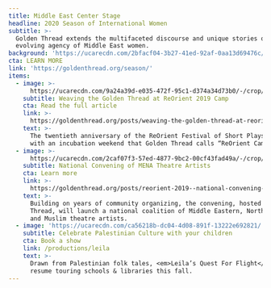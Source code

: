 ```yaml
---
title: Middle East Center Stage
headline: 2020 Season of International Women
subtitle: >-
  Golden Thread extends the multifaceted discourse and unique stories of the
  evolving agency of Middle East women.
background: 'https://ucarecdn.com/2bfacf04-3b27-41ed-92af-0aa13d69476c/'
cta: LEARN MORE
link: 'https://goldenthread.org/season/'
items:
  - image: >-
      https://ucarecdn.com/9a24a39d-e035-472f-95c1-d374a34d73b0/-/crop/3500x2402/0,220/-/preview/
    subtitle: Weaving the Golden Thread at ReOrient 2019 Camp
    cta: Read the full article
    link: >-
      https://goldenthread.org/posts/weaving-the-golden-thread-at-reorient-2019-camp/
    text: >-
      The twentieth anniversary of the ReOrient Festival of Short Plays began
      with an incubation weekend that Golden Thread calls “ReOrient Camp.”
  - image: >-
      https://ucarecdn.com/2caf07f3-57ed-4877-9bc2-00cf43fad49a/-/crop/591x304/0,91/-/preview/
    subtitle: National Convening of MENA Theatre Artists
    cta: Learn more
    link: >-
      https://goldenthread.org/posts/reorient-2019--national-convening-of-mena-theatre-artists/
    text: >-
      Building on years of community organizing, the convening, hosted by Golden
      Thread, will launch a national coalition of Middle Eastern, North African
      and Muslim theatre artists.
  - image: 'https://ucarecdn.com/ca56218b-dc04-4d08-891f-13222e692821/'
    subtitle: Celebrate Palestinian Culture with your children
    cta: Book a show
    link: /productions/leila
    text: >-
      Drawn from Palestinian folk tales, <em>Leila’s Quest For Flight</em> will
      resume touring schools & libraries this fall.
---
```


